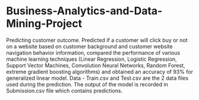 # Business-Analytics-and-Data-Mining-Project
Predicting customer outcome. 
Predicted if a customer will click buy or not on a website based on customer background and customer website navigation behavior information, 
compared the performance of various machine learning techniques (Linear Regression, Logistic Regression, Support Vector Machines, Convolution Neural Networks, 
Random Forest, extreme gradient boosting algorithms) and obtained an accuracy of 93% for generalized linear model.
Data - Train.csv and Test.csv are the 2 data files used during the prediction. The output of the model is recorded in Submission.csv file which contains predictions.
